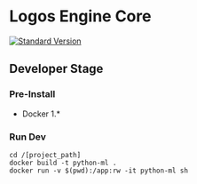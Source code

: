 # Logos Engine Core
[![Standard Version](https://img.shields.io/badge/release-standard%20version-brightgreen.svg)](https://github.com/conventional-changelog/standard-version)

## Developer Stage
### Pre-Install

 - Docker 1.*

### Run Dev

    cd /[project_path]
    docker build -t python-ml .
    docker run -v $(pwd):/app:rw -it python-ml sh

